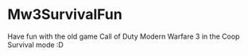 # Mw3SurvivalFun
Have fun with the old game Call of Duty Modern Warfare 3 in the Coop Survival mode :D
